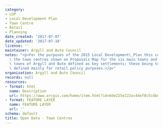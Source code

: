 ```yaml
---
category:
- LDP
- Local Development Plan
- Town Centre
- Retail
- Planning
date_created: '2017-07-07'
date_updated: '2017-07-18'
license: ''
maintainer: Argyll and Bute Council
notes: "<p>For the purposes of the 2015 Local Development\_Plan this corresponds to\
  \ the town centres shown on Proposals Map for the six main towns and the five small\
  \ towns of Argyll and Bute defined as key settlements; these being town centres\
  \ defined mainly for retail policy purposes.</p>"
organization: Argyll and Bute Council
records: null
resources:
- format: html
  name: Description
  url: https://www.arcgis.com/home/item.html?id=6de225e222ac44ef8c5c4be38d168917
- format: FEATURE LAYER
  name: FEATURE LAYER
  url: ''
schema: default
title: Open Data - Town Centres
---
```

